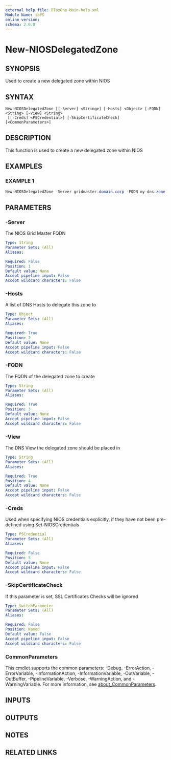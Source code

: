 ```yaml
---
external help file: BloxOne-Main-help.xml
Module Name: ibPS
online version:
schema: 2.0.0
---
```


# New-NIOSDelegatedZone

## SYNOPSIS
Used to create a new delegated zone within NIOS

## SYNTAX

```
New-NIOSDelegatedZone [[-Server] <String>] [-Hosts] <Object> [-FQDN] <String> [-View] <String>
 [[-Creds] <PSCredential>] [-SkipCertificateCheck] [<CommonParameters>]
```

## DESCRIPTION
This function is used to create a new delegated zone within NIOS

## EXAMPLES

### EXAMPLE 1
```powershell
New-NIOSDelegatedZone -Server gridmaster.domain.corp -FQDN my-dns.zone -Hosts "1.2.3.4","2.3.4.5"
```

## PARAMETERS

### -Server
The NIOS Grid Master FQDN

```yaml
Type: String
Parameter Sets: (All)
Aliases:

Required: False
Position: 1
Default value: None
Accept pipeline input: False
Accept wildcard characters: False
```

### -Hosts
A list of DNS Hosts to delegate this zone to

```yaml
Type: Object
Parameter Sets: (All)
Aliases:

Required: True
Position: 2
Default value: None
Accept pipeline input: False
Accept wildcard characters: False
```

### -FQDN
The FQDN of the delegated zone to create

```yaml
Type: String
Parameter Sets: (All)
Aliases:

Required: True
Position: 3
Default value: None
Accept pipeline input: False
Accept wildcard characters: False
```

### -View
The DNS View the delegated zone should be placed in

```yaml
Type: String
Parameter Sets: (All)
Aliases:

Required: True
Position: 4
Default value: None
Accept pipeline input: False
Accept wildcard characters: False
```

### -Creds
Used when specifying NIOS credentials explicitly, if they have not been pre-defined using Set-NIOSCredentials

```yaml
Type: PSCredential
Parameter Sets: (All)
Aliases:

Required: False
Position: 5
Default value: None
Accept pipeline input: False
Accept wildcard characters: False
```

### -SkipCertificateCheck
If this parameter is set, SSL Certificates Checks will be ignored

```yaml
Type: SwitchParameter
Parameter Sets: (All)
Aliases:

Required: False
Position: Named
Default value: False
Accept pipeline input: False
Accept wildcard characters: False
```

### CommonParameters
This cmdlet supports the common parameters: -Debug, -ErrorAction, -ErrorVariable, -InformationAction, -InformationVariable, -OutVariable, -OutBuffer, -PipelineVariable, -Verbose, -WarningAction, and -WarningVariable. For more information, see [about_CommonParameters](http://go.microsoft.com/fwlink/?LinkID=113216).

## INPUTS

## OUTPUTS

## NOTES

## RELATED LINKS
